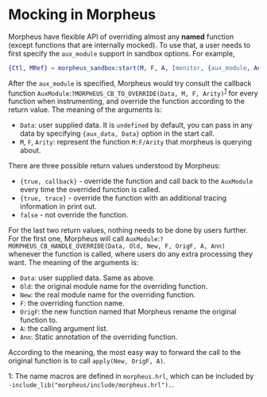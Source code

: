 # Mocking in Morpheus

Morpheus have flexible API of overriding almost any __named__ function (except functions that are internally mocked).
To use that, a user needs to first specify the `aux_module` support in sandbox options. For example,

```erlang
{Ctl, MRef} = morpheus_sandbox:start(M, F, A, [monitor, {aux_module, AuxModule}])
```

After the `aux_module` is specified, Morpheus would try consult the callback function `AuxModule`:`?MORPHEUS_CB_TO_OVERRIDE(Data, M, F, Arity)`<sup>[1](#fn1)</sup> for every function when instrumenting, and override the function according to the return value.
The meaning of the arguments is:

 - `Data`: user supplied data. It is `undefined` by default, you can pass in any data by specifying `{aux_data, Data}` option in the start call.
 - `M`, `F`, `Arity`: represent the function `M:F/Arity` that morpheus is querying about.

There are three possible return values understood by Morpheus:

 - `{true, callback}` - override the function and call back to the `AuxModule` every time the overrided function is called.
 - `{true, trace}` - override the function with an additional tracing information in print out.
 - `false` - not override the function.
 
For the last two return values, nothing needs to be done by users further. For the first one, Morpheus will call `AuxModule`:`?MORPHEUS_CB_HANDLE_OVERRIDE(Data, Old, New, F, OrigF, A, Ann)` whenever the function is called, where users do any extra processing they want.
The meaning of the arguments is:

 - `Data`: user supplied data. Same as above.
 - `Old`: the original module name for the overriding function.
 - `New`: the real module name for the overriding function.
 - `F`: the overriding function name.
 - `OrigF`: the new function named that Morpheus rename the original function to.
 - `A`: the calling argument list.
 - `Ann`: Static annotation of the overriding function.

According to the meaning, the most easy way to forward the call to the original function is to call `apply(New, OrigF, A)`.

<a name="fn1">1</a>: The name macros are defined in `morpheus.hrl`, which can be included by `-include_lib("morpheus/include/morpheus.hrl").`.
